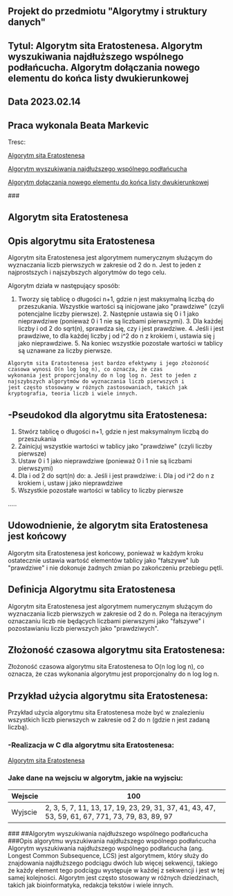 ## Projekt do przedmiotu "Algorytmy i struktury danych"
## Tytul: Algorytm sita Eratostenesa. Algorytm wyszukiwania najdłuższego wspólnego podłańcucha. Algorytm dołączania nowego elementu do końca listy dwukierunkowej
## Data 2023.02.14
## Praca wykonala Beata Markevic

Tresc:

[Algorytm sita Eratostenesa](#Algorytm-sita-Eratostenesa)

[Algorytm wyszukiwania najdłuższego wspólnego podłańcucha](#Algorytm-wyszukiwania-najdłuższego-wspólnego-podłańcucha)

[Algorytm dołączania nowego elementu do końca listy dwukierunkowej](#Algorytm-dołączania-nowego-elementu-do-końca-listy-dwukierunkowej)

###<a name ="Algorytm-sita Eratostenesa"></a>
## Algorytm sita Eratostenesa
## Opis algorytmu sita Eratostenesa
Algorytm sita Eratostenesa jest algorytmem numerycznym służącym do wyznaczania liczb pierwszych w zakresie od 2 do n. 
Jest to jeden z najprostszych i najszybszych algorytmów do tego celu.

Algorytm działa w następujący sposób:

   1. Tworzy się tablicę o długości n+1, gdzie n jest maksymalną liczbą do przeszukania. Wszystkie wartości są inicjowane jako 
 "prawdziwe" (czyli potencjalne liczby pierwsze).
    2. Następnie ustawia się 0 i 1 jako nieprawdziwe (ponieważ 0 i 1 nie są liczbami pierwszymi).
    3. Dla każdej liczby i od 2 do sqrt(n), sprawdza się, czy i jest prawdziwe.
    4. Jeśli i jest prawdziwe, to dla każdej liczby j od i^2 do n z krokiem i, ustawia się j jako nieprawdziwe.
    5. Na koniec wszystkie pozostałe wartości w tablicy są uznawane za liczby pierwsze.
    
    Algorytm sita Eratostenesa jest bardzo efektywny i jego złożoność czasowa wynosi O(n log log n), co oznacza, że czas 
    wykonania jest proporcjonalny do n log log n. Jest to jeden z najszybszych algorytmów do wyznaczania liczb pierwszych i 
    jest często stosowany w różnych zastosowaniach, takich jak kryptografia, teoria liczb i wiele innych.


## -Pseudokod dla algorytmu sita Eratostenesa:

1. Stwórz tablicę o długości n+1, gdzie n jest maksymalnym liczbą do przeszukania
2. Zainicjuj wszystkie wartości w tablicy jako "prawdziwe" (czyli liczby pierwsze)
3. Ustaw 0 i 1 jako nieprawdziwe (ponieważ 0 i 1 nie są liczbami pierwszymi)
4. Dla i od 2 do sqrt(n) do:
   a. Jeśli i jest prawdziwe:
      i. Dla j od i^2 do n z krokiem i, ustaw j jako nieprawdziwe
5. Wszystkie pozostałe wartości w tablicy to liczby pierwsze

.....

## Udowodnienie, że algorytm sita Eratostenesa jest końcowy
Algorytm sita Eratostenesa jest końcowy, ponieważ w każdym kroku ostatecznie ustawia wartość elementów tablicy jako 
"fałszywe" lub "prawdziwe" i nie dokonuje żadnych zmian po zakończeniu przebiegu pętli.

## Definicja Algorytmu sita Eratostenesa
Algorytm sita Eratostenesa jest algorytmem numerycznym służącym do wyznaczania liczb pierwszych w zakresie od 2 do n. 
Polega na iteracyjnym oznaczaniu liczb nie będących liczbami pierwszymi jako "fałszywe" i pozostawianiu liczb pierwszych 
jako "prawdziwych".
## Złożoność czasowa algorytmu sita Eratostenesa:
Złożoność czasowa algorytmu sita Eratostenesa to O(n log log n), co oznacza, że czas wykonania algorytmu jest proporcjonalny 
do n log log n.

## Przykład użycia algorytmu sita Eratostenesa:
Przykład użycia algorytmu sita Eratostenesa może być w znalezieniu wszystkich liczb pierwszych w zakresie od 2 do n (gdzie n 
jest zadaną liczbą).

### -Realizacja w C dla algorytmu sita Eratostenesa:
[Algorytm  sita Eratostenesa](***)

### Jake dane na wejsciu w algorytm, jakie na wyjsciu:
| Wejscie  | 100 | 
| ------- | ------- |
| Wyjscie     |   2, 3, 5, 7, 11, 13, 17, 19, 23, 29, 31, 37, 41, 43, 47, 53, 59, 61, 67, 771, 73, 79, 83, 89, 97   |


###<a name ="Algorytm-wyszukiwania-najdłuższego-wspólnego-podłańcucha"></a>
##Algorytm wyszukiwania najdłuższego wspólnego podłańcucha
###Opis algorytmu wyszukiwania najdłuższego wspólnego podłańcucha
Algorytm wyszukiwania najdłuższego wspólnego podłańcucha (ang. Longest Common Subsequence, LCS) jest 
algorytmem, który służy do znajdowania najdłuższego podciągu dwóch lub więcej sekwencji, takiego że każdy element tego 
podciągu występuje w każdej z sekwencji i jest w tej samej kolejności. Algorytm jest często stosowany w różnych dziedzinach, 
takich jak bioinformatyka, redakcja tekstów i wiele innych.






